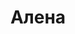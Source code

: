 ---
title: "Алена"
description: "Я девушка, которая знает вкус жизни, может дарить позитив и легко коммуницировать с людьми. У меня спортивная и шикарная фигура, ослепительная улыбка, очаровательные голубые глаза. Вам обязательно понравится элитное сопровождение девушки такой, как я.  Мое хобби спорт и ВИП отдых с успешными и состоятельными мужчинами.

У меня нет высшего образования, но я начитанная и могу поддержать любые темы для разговора. Родной язык русский. Чтобы заказать мои эскорт услуги, свяжитесь с менеджером нашего агентства и он организует вам незабываемую встречу со мной."
Price: "От 1000$"
height: "171"
weight: "52"
age: "23"
folder: alyona
mainImage: 1.webp
images:
  - 2.webp
  - 3.webp
---